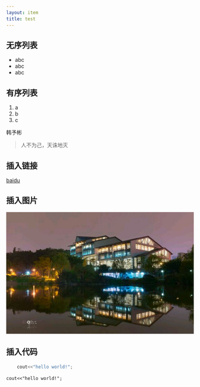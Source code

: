 ```yaml
---
layout: item
title: test
---
```


## 无序列表
- abc
- abc
- abc


## 有序列表

1. a
2. b
3. c

韩予彬

> 人不为己，天诛地灭

## 插入链接
[baidu](https://www.baidu.com)

## 插入图片
![zhongshan](/img/lib.jpg)

## 插入代码
```c++ 
	cout<<"hello world!";
```
    cout<<"hello world!";